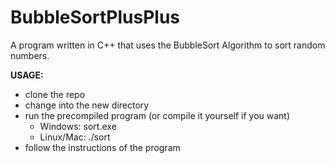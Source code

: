 # BubbleSortPlusPlus

A program written in C++ that uses the BubbleSort Algorithm to sort random numbers.

**USAGE:**
- clone the repo
- change into the new directory
- run the precompiled program (or compile it yourself if you want)
	- Windows: sort.exe
	- Linux/Mac: ./sort
- follow the instructions of the program
